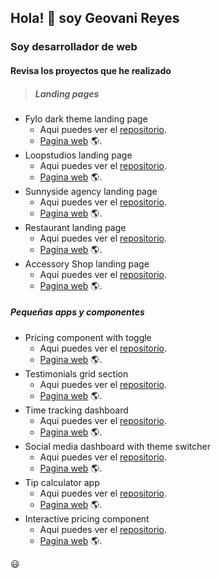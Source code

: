  ## Hola! 👋 soy **Geovani Reyes** 
### Soy desarrollador de web

#### Revisa los proyectos que he realizado

> ##### Landing pages

- Fylo dark theme landing page
    - Aqui puedes ver el [repositorio](https://github.com/kautukkundan/Awesome-Profile-README-templates).
    - [Pagina web](https://gio2392.github.io/fylo-landing-page/) 🌎.
 - Loopstudios landing page
    - Aqui puedes ver el [repositorio](https://github.com/Gio2392/loopstudios).
    - [Pagina web](https://gio2392.github.io/loopstudios/) 🌎.
- Sunnyside agency landing page
    - Aqui puedes ver el [repositorio](https://github.com/Gio2392/sunnyside).
    - [Pagina web](https://gio2392.github.io/sunnyside/) 🌎.
- Restaurant landing page
    - Aqui puedes ver el [repositorio](https://github.com/Gio2392/restaurante).
    - [Pagina web](https://gio2392.github.io/restaurante/) 🌎.
- Accessory Shop landing page
    - Aqui puedes ver el [repositorio](https://github.com/Gio2392/accessory-shop).
    - [Pagina web](https://gio2392.github.io/accessory-shop/) 🌎.

##### Pequeñas apps y componentes

- Pricing component with toggle
    - Aqui puedes ver el [repositorio](https://github.com/Gio2392/pricing-component).
    - [Pagina web](https://gio2392.github.io/pricing-component/) 🌎.
- Testimonials grid section
    - Aqui puedes ver el [repositorio](https://github.com/Gio2392/testimonial-grid).
    - [Pagina web](https://gio2392.github.io/testimonial-grid/) 🌎.
- Time tracking dashboard
    - Aqui puedes ver el [repositorio](https://github.com/Gio2392/Time-tracking-dashboard).
    - [Pagina web](https://gio2392.github.io/Time-tracking-dashboard/) 🌎.
- Social media dashboard with theme switcher
    - Aqui puedes ver el [repositorio](https://github.com/Gio2392/social-media-dashboard).
    - [Pagina web](https://gio2392.github.io/social-media-dashboard/) 🌎.
- Tip calculator app
    - Aqui puedes ver el [repositorio](https://github.com/Gio2392/tip-calculator-app).
    - [Pagina web](https://gio2392.github.io/tip-calculator-app/) 🌎.
- Interactive pricing component
    - Aqui puedes ver el [repositorio](https://github.com/Gio2392/Interactive_pricing).
    - [Pagina web](https://gio2392.github.io/Interactive_pricing/) 🌎.

😃



<!--
**Gio2392/Gio2392** is a ✨ _special_ ✨ repository because its `README.md` (this file) appears on your GitHub profile.

Here are some ideas to get you started:

- 🔭 I’m currently working on ...
- 🌱 I’m currently learning ...
- 👯 I’m looking to collaborate on ...
- 🤔 I’m looking for help with ...
- 💬 Ask me about ...
- 📫 How to reach me: ...
- 😄 Pronouns: ...
- ⚡ Fun fact: ...
-->
